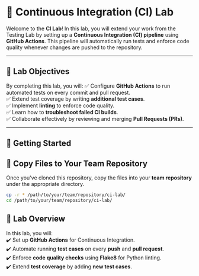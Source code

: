 # **📌 Continuous Integration (CI) Lab**
Welcome to the **CI Lab**! In this lab, you will extend your work from the Testing Lab by setting up a **Continuous Integration (CI) pipeline** using **GitHub Actions**. This pipeline will automatically run tests and enforce code quality whenever changes are pushed to the repository.

---

## **📌 Lab Objectives**
By completing this lab, you will:
✅ Configure **GitHub Actions** to run automated tests on every commit and pull request.  
✅ Extend test coverage by writing **additional test cases**.  
✅ Implement **linting** to enforce code quality.  
✅ Learn how to **troubleshoot failed CI builds**.  
✅ Collaborate effectively by reviewing and merging **Pull Requests (PRs)**.  

---

## **📌 Getting Started**
## **📌 Copy Files to Your Team Repository**
Once you've cloned this repository, copy the files into your **team repository** under the appropriate directory.

```bash
cp -r * /path/to/your/team/repository/ci-lab/
cd /path/to/your/team/repository/ci-lab/
```

## **📂 Lab Overview**
In this lab, you will:  
✔️ Set up **GitHub Actions** for Continuous Integration.  
✔️ Automate running **test cases** on every **push** and **pull request**.  
✔️ Enforce **code quality checks** using **Flake8** for Python linting.  
✔️ Extend **test coverage** by adding **new test cases**.  

